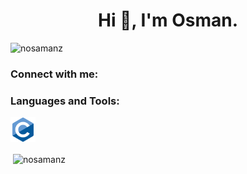<h1 align="center">Hi 👋, I'm Osman.</h1>
<p align="left"> <img src="https://komarev.com/ghpvc/?username=nosamanz&label=Profile%20views&color=0e75b6&style=flat" alt="nosamanz" /> </p>

<h3 align="left">Connect with me:</h3>
<p align="left">
</p>

<h3 align="left">Languages and Tools:</h3>
<p align="left"> <a href="https://www.cprogramming.com/" target="_blank" rel="noreferrer"> <img src="https://raw.githubusercontent.com/devicons/devicon/master/icons/c/c-original.svg" alt="c" width="40" height="40"/> </a> </p>

<p>&nbsp;<img align="center" src="https://github-readme-stats.vercel.app/api?username=nosamanz&show_icons=true&locale=en" alt="nosamanz" /></p>
